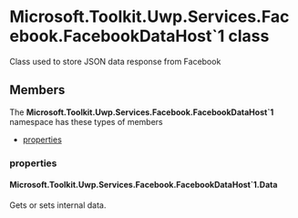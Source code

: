 
# Microsoft.Toolkit.Uwp.Services.Facebook.FacebookDataHost`1 class

Class used to store JSON data response from Facebook

## Members

The **Microsoft.Toolkit.Uwp.Services.Facebook.FacebookDataHost`1** namespace has these types of members

* [properties](#properties)

### properties

#### Microsoft.Toolkit.Uwp.Services.Facebook.FacebookDataHost`1.Data

Gets or sets internal data.
